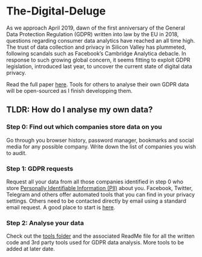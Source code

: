 # The-Digital-Deluge

As we approach April 2019, dawn of the first anniversary of the General Data Protection Regulation (GDPR) written into law by the EU in 2018, questions regarding consumer data analytics have reached an all time high. The trust of data collection and privacy in Silicon Valley has plummeted, following scandals such as Facebook’s Cambridge Analytica debacle. In response to such growing global concern, it seems fitting to exploit GDPR legislation, introduced last year, to uncover the current state of digital data privacy. 

Read the full paper [here](https://github.com/PsiPhiTheta/The-Digital-Deluge/paper/src.pdf). Tools for others to analyse their own GDPR data will be open-sourced as I finish developping them.

## TLDR: How do I analyse my own data?

### Step 0: Find out which companies store data on you

Go through you browser history, password manager, bookmarks and social media for any possible company. Write down the list of companies you wish to audit.

### Step 1: GDPR requests

Request all your data from all those companies identified in step 0 who store [Personally Identifiable Information (PII)](https://en.wikipedia.org/wiki/Personal_information) about you. Facebook, Twitter, Telegram and others offer automated tools that you can find in your privacy settings. Others need to be contacted directly by email using a standard email request. A good place to start is [here](https://mydatarequest.com/).

### Step 2: Analyse your data

Check out the [tools folder](https://github.com/PsiPhiTheta/The-Digital-Deluge/tree/master/tools) and the associated ReadMe file for all the written code and 3rd party tools used for GDPR data analysis. More tools to be added at later date.
